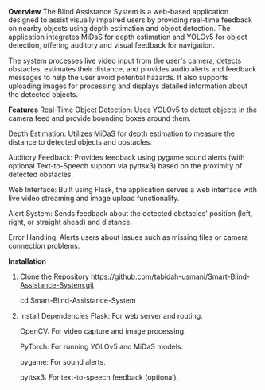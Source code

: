 **Overview**
The Blind Assistance System is a web-based application designed to assist visually impaired users by providing real-time feedback on nearby objects using depth estimation and object detection. The application integrates MiDaS for depth estimation and YOLOv5 for object detection, offering auditory and visual feedback for navigation.

The system processes live video input from the user's camera, detects obstacles, estimates their distance, and provides audio alerts and feedback messages to help the user avoid potential hazards. It also supports uploading images for processing and displays detailed information about the detected objects.

**Features**
Real-Time Object Detection: Uses YOLOv5 to detect objects in the camera feed and provide bounding boxes around them.

Depth Estimation: Utilizes MiDaS for depth estimation to measure the distance to detected objects and obstacles.

Auditory Feedback: Provides feedback using pygame sound alerts (with optional Text-to-Speech support via pyttsx3) based on the proximity of detected obstacles.

Web Interface: Built using Flask, the application serves a web interface with live video streaming and image upload functionality.

Alert System: Sends feedback about the detected obstacles' position (left, right, or straight ahead) and distance.

Error Handling: Alerts users about issues such as missing files or camera connection problems.

**Installation**
1. Clone the Repository
   https://github.com/tabidah-usmani/Smart-Blind-Assistance-System.git
   
   cd Smart-Blind-Assistance-System
   
3. Install Dependencies
    Flask: For web server and routing.

    OpenCV: For video capture and image processing.
    
    PyTorch: For running YOLOv5 and MiDaS models.
    
    pygame: For sound alerts.
    
    pyttsx3: For text-to-speech feedback (optional).
